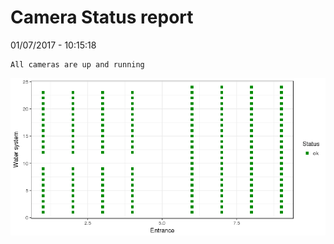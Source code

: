 Camera Status report
================
01/07/2017 - 10:15:18

    All cameras are up and running

![](camreport_files/figure-markdown_github/unnamed-chunk-2-1.png)
